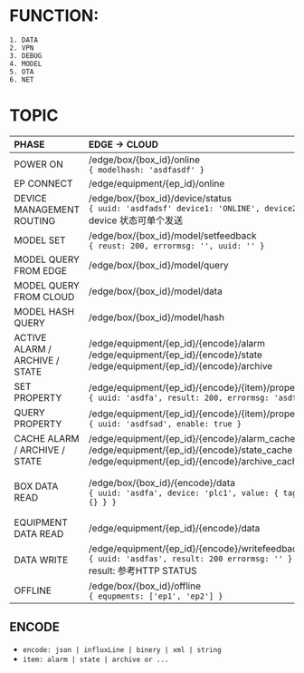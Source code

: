 # FUNCTION:
	1. DATA
	2. VPN
	3. DEBUG
	4. MODEL
	5. OTA
	6. NET

# TOPIC
| PHASE | EDGE -> CLOUD | CLOUD -> EDGE |
| :--- | :--- | :--- |
| POWER ON | /edge/box/{box_id}/online<br>`{ modelhash: 'asdfasdf' }` | |
| EP CONNECT | /edge/equipment/{ep_id}/online | |
| DEVICE MANAGEMENT ROUTING | /edge/box/{box_id}/device/status<br>`{ uuid: 'asdfadsf' device1: 'ONLINE', device2: 'LOST', }`<br>device 状态可单个发送 | /cloud/box/{box_id}/device/diagnose<br>`{ uuid: 'sdfasdf', device: /sdfs/; }` |
| MODEL SET | /edge/box/{box_id}/model/setfeedback<br>`{ reust: 200, errormsg: '', uuid: '' }` | /cloud/box/{box_id}/model/set<br>`{ uuid: 'sdfs', hash: '', model: {} }` |
| MODEL QUERY FROM EDGE | /edge/box/{box_id}/model/query | /cloud/box/{box_id}/model/data |
| MODEL QUERY FROM CLOUD | /edge/box/{box_id}/model/data | /cloud/box/{box_id}/model/query |
| MODEL HASH QUERY | /edge/box/{box_id}/model/hash | /cloud/box/{box_id}/model/hashquery |
| ACTIVE ALARM / ARCHIVE / STATE | /edge/equipment/{ep_id}/{encode}/alarm<br>/edge/equipment/{ep_id}/{encode}/state<br>/edge/equipment/{ep_id}/{encode}/archive<br> | |
| SET PROPERTY | /edge/equipment/{ep_id}/{encode}/{item}/property/setfeedback<br>`{ uuid: 'asdfa', result: 200, errormsg: 'asdfasd' }` | /cloud/equipment/{ep_id}/{encode}/{item}/property/set<br>`{ uuit: 'asdfa', enable: true or false }` |
| QUERY PROPERTY | /edge/equipment/{ep_id}/{encode}/{item}/property/data<br>`{ uuid: 'asdfsad', enable: true }` | /cloud/equipment/{ep_id}/{encode}/{item}/property/query<br>`{ uuid: 'asdfasd' }` |
| CACHE ALARM / ARCHIVE / STATE | /edge/equipment/{ep_id}/{encode}/alarm_cache<br>/edge/equipment/{ep_id}/{encode}/state_cache<br>/edge/equipment/{ep_id}/{encode}/archive_cache | |
| BOX DATA READ | /edge/box/{box_id}/{encode}/data<br>`{ uuid: 'asdfa', device: 'plc1', value: { tag1: {}, tag2: {} } }` | /cloud/box/{box_id}/{encode}/read<br>`{ uuid: 'asdfa', device: 'plc1', tags: ['tag1', 'tag2'] }`<br>只读一次 |
| EQUIPMENT DATA READ | /edge/equipment/{ep_id}/{encode}/data | /cloud/equipment/{ep_id}/{encode}/read<br>`{ uuid: 'sadf', etag1: {mode: 'interval | onchange | onetime', interval: '10000'} }` |
| DATA WRITE | /edge/equipment/{ep_id}/{encode}/writefeedback<br>`{ uuid: 'asdfas', result: 200 errormsg: '' }`<br>result: 参考HTTP STATUS | /cloud/equipment/{ep_id}/{encode}/write<br>`{ uuid: 'asdfasdf', etagName: 'etag1', value: 2000 }` |
| OFFLINE | /edge/box/{box_id}/offline<br>`{ equpments: ['ep1', 'ep2'] }` | |

## ENCODE
- `encode: json | influxLine | binery | xml | string`
- `item: alarm | state | archive or ...`
